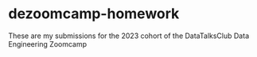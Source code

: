 # dezoomcamp-homework
These are my submissions for the 2023 cohort of the DataTalksClub Data Engineering Zoomcamp
